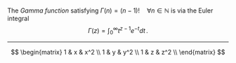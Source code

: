 The *Gamma function* satisfying $\Gamma(n) = (n-1)!\quad\forall n\in\mathbb N$ is via the Euler integral
$$
\Gamma(z) = \int_0^\infty t^{z-1}e^{-t}dt\,.
$$

---

$$
    \begin{matrix}
    1 & x & x^2 \\
    1 & y & y^2 \\
    1 & z & z^2 \\
    \end{matrix}
$$
